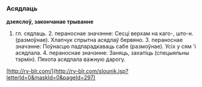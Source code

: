 ### Асядлаць
**дзеяслоў, закончанае трыванне**

1. гл. сядлаць. 2. пераноснае значэнне: Сесці верхам на каго-, што-н. (размоўнае). Хлапчук спрытна асядлаў бервяно. 3. пераноснае значэнне: Поўнасцю падпарадкаваць сабе (размоўнае). Усіх у сям 'і асядлала. 4. пераноснае значэнне: Заняць, захапіць (спецыяльны тэрмін). Пяхота асядлала важную дарогу.

<a rel="author">[http://rv-blr.com/](http://rv-blr.com/slounik.jsp?letterId=0&maskId=0&pageId=297)</a>
